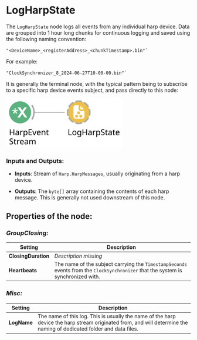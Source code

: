 # **LogHarpState**

The `LogHarpState` node logs all events from any individual harp device. Data are grouped into 1 hour long chunks for continuous logging and saved using the following naming convention:

```
"<DeviceName>_<registerAddress>_<chunkTimestamp>.bin"`
```
For example: 
```
"ClockSynchronizer_8_2024-06-27T10-00-00.bin"`
```

It is generally the terminal node, with the typical pattern being to subscribe to a specific harp device events subject, and pass directly to this node: 

![workflowImage](./Workflows/logHarpState.svg)

### Inputs and Outputs:

- **Inputs**:
Stream of `Harp.HarpMessages`, usually originating from a harp device.

- **Outputs**:
The `byte[]` array containing the contents of each harp message. This is generally not used downstream of this node. 
## **Properties of the node:**
### ***GroupClosing:***

| **Setting**         | **Description**                                                                                    |
|---------------------|----------------------------------------------------------------------------------------------------|
| **ClosingDuration** | *Description missing*                                                                              |
| **Heartbeats**      | The name of the subject carrying the `TimestampSeconds` events from the `ClockSynchronizer` that the system is synchronized with. |

### ***Misc:***

| **Setting** | **Description**                                                                                            |
|-------------|------------------------------------------------------------------------------------------------------------|
| **LogName** | The name of this log. This is usually the name of the harp device the harp stream originated from, and will determine the naming of dedicated folder and data files. |
